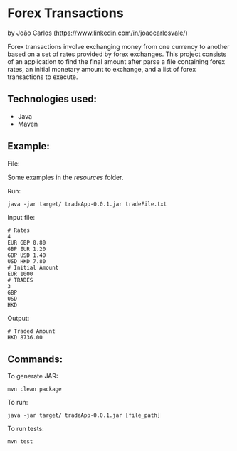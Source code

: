 # Forex Transactions
by João Carlos (https://www.linkedin.com/in/joaocarlosvale/)

Forex transactions involve exchanging money from one currency to another based on a set of rates provided by 
forex exchanges.
This project consists of an application to find the final amount after parse a file containing forex rates, 
an initial monetary amount to exchange, and a list of forex transactions to execute.

## Technologies used:
* Java
* Maven 

## Example:

File: 

  Some examples in the _resources_ folder.
  
Run:

    java -jar target/ tradeApp-0.0.1.jar tradeFile.txt

Input file:

    # Rates
    4
    EUR GBP 0.80
    GBP EUR 1.20
    GBP USD 1.40
    USD HKD 7.80
    # Initial Amount
    EUR 1000
    # TRADES
    3
    GBP
    USD
    HKD

Output:

    # Traded Amount
    HKD 8736.00

## Commands:

To generate JAR:

    mvn clean package

To run:

    java -jar target/ tradeApp-0.0.1.jar [file_path]
    
To run tests:

    mvn test
